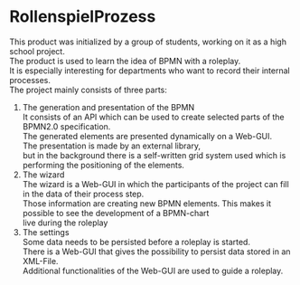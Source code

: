 RollenspielProzess
==================


This product was initialized by a group of students, working on it as a high school project. <br/>
The product is used to learn the idea of BPMN with a roleplay. <br/>
It is especially interesting for departments who want to record their internal processes.<br/>
The project mainly consists of three parts: <br/>
1. The generation and presentation of the BPMN <br/>
It consists of an API which can be used to create selected parts of the BPMN2.0 specification. <br/>
The generated elements are presented dynamically on a Web-GUI. <br/>
The presentation is made by an external library,<br/>
but in the background there is a self-written grid system used which is performing the positioning of the elements. <br/>
2. The wizard <br/>
The wizard is a Web-GUI in which the participants of the project can fill in the data of their process step. <br/>
Those information are creating new BPMN elements. This makes it possible to see the development of a BPMN-chart <br/>
live during the roleplay <br/>
3. The settings <br>
Some data needs to be persisted before a roleplay is started. <br/>
There is a Web-GUI that gives the possibility to persist data stored in an XML-File. <br/>
Additional functionalities of the Web-GUI are used to guide a roleplay. <br/>
